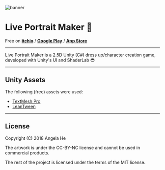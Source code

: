 ![banner](https://img.itch.zone/aW1nLzExNjU5MjQucG5n/original/eMa3fc.png "banner")

# Live Portrait Maker 🎉

Free on [**itchio**](https://zephyo.itch.io/live-portrait-maker) / [**Google Play**](https://play.google.com/store/apps/details?id=com.zephyo.LivePortraitMaker) / [**App Store**](https://itunes.apple.com/us/app/live-portrait-maker/id1371293610)

---

Live Portrait Maker is a 2.5D Unity (C#) dress up/character creation game, developed with Unity's UI and ShaderLab 😎

---
## Unity Assets
The following (free) assets were used:
* [TextMesh Pro](https://assetstore.unity.com/packages/essentials/beta-projects/textmesh-pro-84126)
* [LeanTween](https://assetstore.unity.com/packages/tools/animation/leantween-3595)
---
## License
Copyright (C) 2018 Angela He

The artwork is under the CC-BY-NC license and cannot be used in commercial products.

The rest of the project is licensed under the terms of the MIT license.
